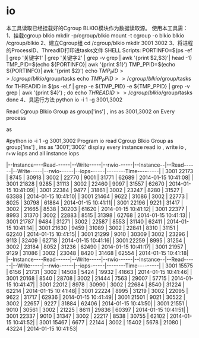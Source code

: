 io
==
本工具读取已经挂载好的Cgroup BLKIO模块作为数据读取源。
使用本工具需：
1、挂载cgroup blkio
	mkdir -p/cgroup/blkio
	mount -t cgroup -o blkio blkio /cgroup/blkio
2、建立Cgroup组
	cd /cgroup/blkio
	mkdir 3001 3002
3、将进程的ProcessID、ThreadID打印进tasks文件
    SHELL Scripts:
	PORTINFO=$(ps -ef | grep '关键字1' | grep '关键字2' | grep -v grep | awk '{print $2,$3}'| head -1)
	TMP_PID=$(echo ${PORTINFO}| awk '{print $1}')
	TMP_PPID=$(echo ${PORTINFO}| awk '{print $2}')
	echo $TMP_PID >> /cgroup/blkio/$group/tasks
	echo $TMP_PPID >> /cgroup/blkio/$group/tasks
	for THREADID in $(ps -eLf | grep -e ${TMP_PID} -e ${TMP_PPID} | grep -v grep | awk '{print $4}') ; do
		echo ${THREADID} >> /cgroup/blkio/$group/tasks
	done 
4、具运行方法
	python io -i 1 -g 3001,3002

Read Cgroup Blkio Group as group['ins'] , ins as 3001,3002 on Every process

as

#python io -i 1 -g 3001,3002
        Program io
        read Cgroup Blkio Group as group['ins'] , ins as '3001','3002'
        display every instance read io , write io , r+w iops and all instance iops
    

|--Instance----Read------|--Write-----|--rwio------|--Instance--|--Read------|--Write-----|--rwio------|--iops------|--------Time---------|
|  3001        22173     |  8745      |  30918     |  3002      |  22770     |  9001      |  31771     |  62689     |  2014-01-15 10:41:08|
|  3001        21828     |  9285      |  31113     |  3002      |  22460     |  9097      |  31557     |  62670     |  2014-01-15 10:41:09|
|  3001        22384     |  9477      |  31861     |  3002      |  23247     |  8280      |  31527     |  63388     |  2014-01-15 10:41:10|
|  3001        21464     |  9622      |  31086     |  3002      |  22773     |  8025      |  30798     |  61884     |  2014-01-15 10:41:11|
|  3001        22196     |  9221      |  31417     |  3002      |  21665     |  8538      |  30203     |  61620     |  2014-01-15 10:41:12|
|  3001        22377     |  8993      |  31370     |  3002      |  22883     |  8515      |  31398     |  62768     |  2014-01-15 10:41:13|
|  3001        21787     |  9484      |  31271     |  3002      |  22587     |  8553      |  31140     |  62411     |  2014-01-15 10:41:14|
|  3001        21630     |  9459      |  31089     |  3002      |  22841     |  8310      |  31151     |  62240     |  2014-01-15 10:41:15|
|  3001        21299     |  9010      |  30309     |  3002      |  23296     |  9113      |  32409     |  62718     |  2014-01-15 10:41:16|
|  3001        22259     |  8995      |  31254     |  3002      |  23184     |  8052      |  31236     |  62490     |  2014-01-15 10:41:17|
|  3001        21957     |  9129      |  31086     |  3002      |  23048     |  8420      |  31468     |  62554     |  2014-01-15 10:41:18|
|--Instance----Read------|--Write-----|--rwio------|--Instance--|--Read------|--Write-----|--rwio------|--iops------|--------Time---------|
|  3001        15575     |  6156      |  21731     |  3002      |  14508     |  5424      |  19932     |  41663     |  2014-01-15 10:41:46|
|  3001        20168     |  8540      |  28708     |  3002      |  21444     |  7563      |  29007     |  57715     |  2014-01-15 10:41:47|
|  3001        22012     |  8978      |  30990     |  3002      |  22684     |  8540      |  31224     |  62214     |  2014-01-15 10:41:48|
|  3001        22224     |  8995      |  31219     |  3002      |  22095     |  9622      |  31717     |  62936     |  2014-01-15 10:41:49|
|  3001        21501     |  9021      |  30522     |  3002      |  22657     |  9227      |  31884     |  62406     |  2014-01-15 10:41:50|
|  3001        21551     |  9010      |  30561     |  3002      |  21225     |  8611      |  29836     |  60397     |  2014-01-15 10:41:51|
|  3001        22337     |  9010      |  31347     |  3002      |  22217     |  8538      |  30755     |  62102     |  2014-01-15 10:41:52|
|  3001        15467     |  6677      |  22144     |  3002      |  15402     |  5678      |  21080     |  43224     |  2014-01-15 10:41:53|
